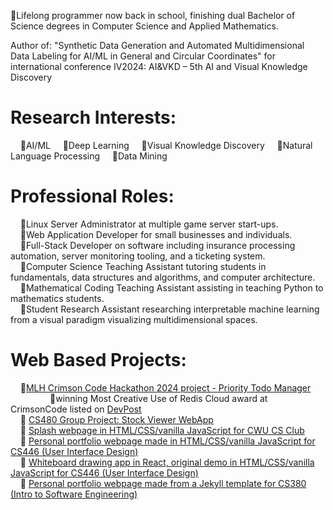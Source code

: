 🔹Lifelong programmer now back in school, finishing dual Bachelor of Science degrees in Computer Science and Applied Mathematics.      

Author of: "Synthetic Data Generation and Automated Multidimensional Data Labeling for AI/ML in General and Circular Coordinates" for international conference IV2024: AI&VKD – 5th AI and Visual Knowledge Discovery

# Research Interests:  
&nbsp;&nbsp;&nbsp;&nbsp;🔹AI/ML
&nbsp;&nbsp;&nbsp;&nbsp;🔹Deep Learning
&nbsp;&nbsp;&nbsp;&nbsp;🔹Visual Knowledge Discovery
&nbsp;&nbsp;&nbsp;&nbsp;🔹Natural Language Processing
&nbsp;&nbsp;&nbsp;&nbsp;🔹Data Mining

# Professional Roles:    
&nbsp;&nbsp;&nbsp;&nbsp;🔹Linux Server Administrator at multiple game server start-ups.    
&nbsp;&nbsp;&nbsp;&nbsp;🔹Web Application Developer for small businesses and individuals.    
&nbsp;&nbsp;&nbsp;&nbsp;🔹Full-Stack Developer on software including insurance processing automation, server monitoring tooling, and a ticketing system.    
&nbsp;&nbsp;&nbsp;&nbsp;🔹Computer Science Teaching Assistant tutoring students in fundamentals, data structures and algorithms, and computer architecture.    
&nbsp;&nbsp;&nbsp;&nbsp;🔹Mathematical Coding Teaching Assistant assisting in teaching Python to mathematics students.    
&nbsp;&nbsp;&nbsp;&nbsp;🔹Student Research Assistant researching interpretable machine learning from a visual paradigm visualizing multidimensional spaces.    

# Web Based Projects:    
&nbsp;&nbsp;&nbsp;&nbsp;🔹[MLH Crimson Code Hackathon 2024 project - Priority Todo Manager](https://github.com/CWUsers/Priority-Todo-Manager)    
&nbsp;&nbsp;&nbsp;&nbsp;&nbsp;&nbsp;&nbsp;&nbsp;&nbsp;&nbsp;&nbsp;&nbsp;&nbsp;&nbsp;&nbsp;&nbsp;🔹winning Most Creative Use of Redis Cloud award at CrimsonCode listed on [DevPost](https://devpost.com/software/priority-todo-manager)    
&nbsp;&nbsp;&nbsp;&nbsp;🔹 [CS480 Group Project: Stock Viewer WebApp](https://github.com/CS480-Group-E/StockViewer-WebApp)    
&nbsp;&nbsp;&nbsp;&nbsp;🔹 [Splash webpage in HTML/CSS/vanilla JavaScript for CWU CS Club](https://cwu-cs-club.github.io/club-webpage-splash/)    
&nbsp;&nbsp;&nbsp;&nbsp;🔹 [Personal portfolio webpage made in HTML/CSS/vanilla JavaScript for CS446 (User Interface Design)](https://avaavarai.github.io/cs446-portfolio-webpage/)    
&nbsp;&nbsp;&nbsp;&nbsp;🔹 [Whiteboard drawing app in React, original demo in HTML/CSS/vanilla JavaScript for CS446 (User Interface Design)](https://avaavarai.github.io/CS446_MapMaker/)  
&nbsp;&nbsp;&nbsp;&nbsp;🔹 [Personal portfolio webpage made from a Jekyll template for CS380 (Intro to Software Engineering)](https://avaavarai.github.io/AvaAvarai.github.io.CS380/)    
